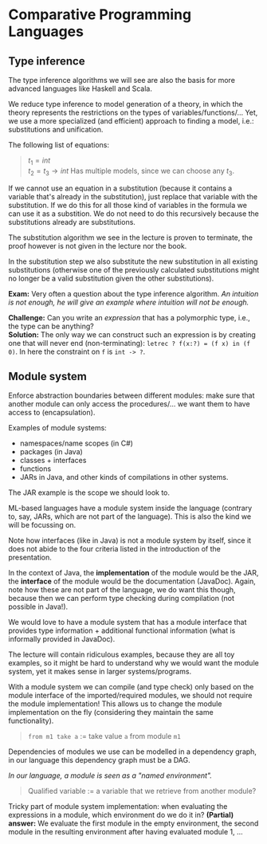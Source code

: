 Comparative Programming Languages
=============

Type inference
-----

The type inference algorithms we will see are also the basis for more advanced languages like Haskell and Scala.

We reduce type inference to model generation of a theory, in which the theory represents the restrictions on the types of variables/functions/...
Yet, we use a more specialized (and efficient) approach to finding a model, i.e.: substitutions and unification.

The following list of equations:
> $t_1 = int$  
> $t_2 = t_3 \rightarrow int$
Has multiple models, since we can choose any $t_3$.

If we cannot use an equation in a substitution (because it contains a variable that's already in the substitution), just replace that variable with the substitution. If we do this for all those kind of variables in the formula we can use it as a substition. We do not need to do this recursively because the substitutions already are substitutions.

The substitution algorithm we see in the lecture is proven to terminate, the proof however is not given in the lecture nor the book.

In the substitution step we also substitute the new substitution in all existing substitutions (otherwise one of the previously calculated substitutions might no longer be a valid substitution given the other substitutions).

**Exam:** Very often a question about the type inference algorithm. *An intuition is not enough, he will give an example where intuition will not be enough.*

**Challenge:** Can you write an *expression* that has a polymorphic type, i.e., the type can be anything?  
**Solution:** The only way we can construct such an expression is by creating one that will never end (non-terminating): `letrec ? f(x:?) = (f x) in (f 0)`. In here the constraint on `f` is `int -> ?`.

Module system
-----

Enforce abstraction boundaries between different modules: make sure that another module can only access the procedures/... we want them to have access to (encapsulation).

Examples of module systems:

- namespaces/name scopes (in C#)
- packages (in Java)
- classes + interfaces
- functions
- JARs in Java, and other kinds of compilations in other systems.

The JAR example is the scope we should look to.

ML-based languages have a module system inside the language (contrary to, say, JARs, which are not part of the language).
This is also the kind we will be focussing on.

Note how interfaces (like in Java) is not a module system by itself, since it does not abide to the four criteria listed in the introduction of the presentation.

In the context of Java, the **implementation** of the module would be the JAR, the **interface** of the module would be the documentation (JavaDoc). Again, note how these are not part of the language, we do want this though, because then we can perform type checking during compilation (not possible in Java!).

We would love to have a module system that has a module interface that provides type information + additional functional information (what is informally provided in JavaDoc).

The lecture will contain ridiculous examples, because they are all toy examples, so it might be hard to understand why we would want the module system, yet it makes sense in larger systems/programs.

With a module system we can compile (and type check) only based on the module interface of the imported/required modules, we should not require the module implementation! This allows us to change the module implementation on the fly (considering they maintain the same functionality).

> `from m1 take a` := take value `a` from module `m1`

Dependencies of modules we use can be modelled in a dependency graph, in our language this dependency graph must be a DAG.

*In our language, a module is seen as a "named environment".*

> Qualified variable := a variable that we retrieve from another module?

Tricky part of module system implementation: when evaluating the expressions in a module, which environment do we do it in?
**(Partial) answer:** We evaluate the first module in the empty environment, the second module in the resulting environment after having evaluated module 1, ...